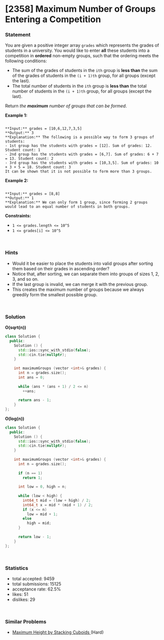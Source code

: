 # [2358] Maximum Number of Groups Entering a Competition



### Statement

You are given a positive integer array `grades` which represents the grades of students in a university. You would like to enter **all** these students into a competition in **ordered** non-empty groups, such that the ordering meets the following conditions:

* The sum of the grades of students in the `ith` group is **less than** the sum of the grades of students in the `(i + 1)th` group, for all groups (except the last).
* The total number of students in the `ith` group is **less than** the total number of students in the `(i + 1)th` group, for all groups (except the last).



Return *the **maximum** number of groups that can be formed*.


**Example 1:**

```

**Input:** grades = [10,6,12,7,3,5]
**Output:** 3
**Explanation:** The following is a possible way to form 3 groups of students:
- 1st group has the students with grades = [12]. Sum of grades: 12. Student count: 1
- 2nd group has the students with grades = [6,7]. Sum of grades: 6 + 7 = 13. Student count: 2
- 3rd group has the students with grades = [10,3,5]. Sum of grades: 10 + 3 + 5 = 18. Student count: 3
It can be shown that it is not possible to form more than 3 groups.

```

**Example 2:**

```

**Input:** grades = [8,8]
**Output:** 1
**Explanation:** We can only form 1 group, since forming 2 groups would lead to an equal number of students in both groups.

```

**Constraints:**
* `1 <= grades.length <= 10^5`
* `1 <= grades[i] <= 10^5`


<br>

### Hints

- Would it be easier to place the students into valid groups after sorting them based on their grades in ascending order?
- Notice that, after sorting, we can separate them into groups of sizes 1, 2, 3, and so on.
- If the last group is invalid, we can merge it with the previous group.
- This creates the maximum number of groups because we always greedily form the smallest possible group.

<br>

### Solution

**O(sqrt(n))**

```cpp
class Solution {
  public:
    Solution () {
      std::ios::sync_with_stdio(false);
      std::cin.tie(nullptr);
    }
  
    int maximumGroups (vector <int>& grades) {
      int n = grades.size();
      int ans = 0;
      
      while (ans * (ans + 1) / 2 <= n)
        ++ans;
      
      return ans - 1;
    }
};
```

**O(log(n))**

```cpp
class Solution {
  public:
    Solution () {
      std::ios::sync_with_stdio(false);
      std::cin.tie(nullptr);
    }
  
    int maximumGroups (vector <int>& grades) {
      int n = grades.size();
      
      if (n == 1)
        return 1;
      
      int low = 0, high = n;
      
      while (low < high) {
        int64_t mid = (low + high) / 2;
        int64_t x = mid * (mid + 1) / 2;
        if (x <= n)
          low = mid + 1;
        else
          high = mid;
      }
      
      return low - 1;
    }
};
```

<br>

### Statistics

- total accepted: 9459
- total submissions: 15125
- acceptance rate: 62.5%
- likes: 51
- dislikes: 29

<br>

### Similar Problems

- [Maximum Height by Stacking Cuboids ](https://leetcode.com/problems/maximum-height-by-stacking-cuboids) (Hard)
